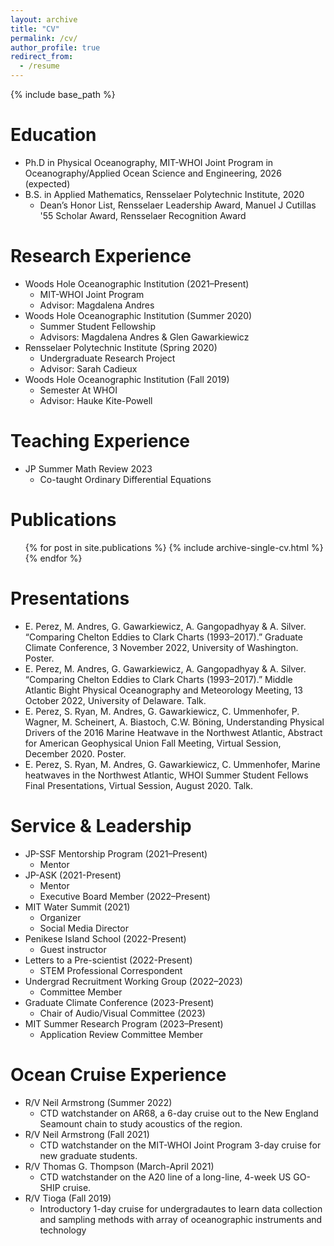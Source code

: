 ```yaml
---
layout: archive
title: "CV"
permalink: /cv/
author_profile: true
redirect_from:
  - /resume
---
```


{% include base_path %}

Education
======
* Ph.D in Physical Oceanography, MIT-WHOI Joint Program in Oceanography/Applied Ocean Science and Engineering, 2026 (expected)
* B.S. in Applied Mathematics, Rensselaer Polytechnic Institute, 2020
  * Dean’s Honor List, Rensselaer Leadership Award, Manuel J Cutillas '55 Scholar Award, Rensselaer Recognition Award

Research Experience
======
* Woods Hole Oceanographic Institution (2021–Present)
  * MIT-WHOI Joint Program
  * Advisor: Magdalena Andres
* Woods Hole Oceanographic Institution (Summer 2020)
  * Summer Student Fellowship
  * Advisors: Magdalena Andres & Glen Gawarkiewicz
* Rensselaer Polytechnic Institute (Spring 2020)
  * Undergraduate Research Project
  * Advisor: Sarah Cadieux
* Woods Hole Oceanographic Institution (Fall 2019)
  * Semester At WHOI 
  * Advisor: Hauke Kite-Powell
  
Teaching Experience
======
* JP Summer Math Review 2023
  * Co-taught Ordinary Differential Equations  

Publications
======
  <ul>{% for post in site.publications %}
    {% include archive-single-cv.html %}
  {% endfor %}</ul>
  
Presentations
======
* E. Perez, M. Andres, G. Gawarkiewicz, A. Gangopadhyay & A. Silver. “Comparing Chelton Eddies to Clark Charts (1993–2017).” Graduate Climate Conference, 3 November 2022, University of Washington. Poster.
* E. Perez, M. Andres, G. Gawarkiewicz, A. Gangopadhyay & A. Silver. “Comparing Chelton Eddies to Clark Charts (1993–2017).” Middle Atlantic Bight Physical Oceanography and Meteorology Meeting, 13 October 2022, University of Delaware. Talk.
* E. Perez, S. Ryan, M. Andres, G. Gawarkiewicz, C. Ummenhofer, P. Wagner, M. Scheinert, A. Biastoch, C.W. Böning, Understanding Physical Drivers of the 2016 Marine Heatwave in the Northwest Atlantic, Abstract for American Geophysical Union Fall Meeting, Virtual Session, December 2020. Poster.
* E. Perez, S. Ryan, M. Andres, G. Gawarkiewicz, C. Ummenhofer, Marine heatwaves in the Northwest Atlantic, WHOI Summer Student Fellows Final Presentations, Virtual Session, August 2020. Talk. 
  
Service & Leadership
======
* JP-SSF Mentorship Program	(2021–Present)
  * Mentor
* JP-ASK (2021-Present)
  * Mentor
  * Executive Board Member (2022–Present)
* MIT Water Summit (2021)
  * Organizer
  * Social Media Director 
* Penikese Island School (2022-Present)
  * Guest instructor
* Letters to a Pre-scientist (2022-Present)
  * STEM Professional Correspondent
* Undergrad Recruitment Working Group (2022–2023)
  * Committee Member
* Graduate Climate Conference (2023-Present)
  * Chair of Audio/Visual Committee (2023)
* MIT Summer Research Program (2023–Present)
  * Application Review Committee Member

Ocean Cruise Experience
======
* R/V Neil Armstrong (Summer 2022)
  *  CTD watchstander on AR68, a 6-day cruise out to the New England Seamount chain to study acoustics of the region.
* R/V Neil Armstrong (Fall  2021)
  * CTD watchstander on the MIT-WHOI Joint Program 3-day cruise for new graduate students.
* R/V Thomas G. Thompson	(March-April 2021)
  * CTD watchstander on the A20 line of a long-line, 4-week US GO-SHIP cruise. 
* R/V Tioga (Fall 2019)
  * Introductory 1-day cruise for undergradautes to learn data collection and sampling methods with array of oceanographic instruments and technology

